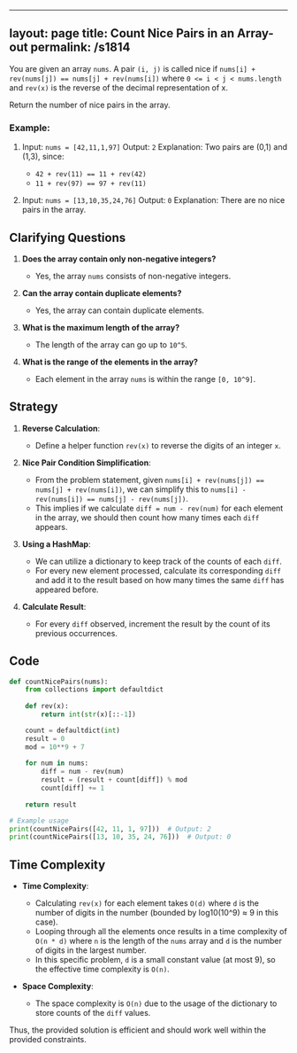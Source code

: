 
---
layout: page
title:  Count Nice Pairs in an Array-out
permalink: /s1814
---

You are given an array `nums`. A pair `(i, j)` is called nice if `nums[i] + rev(nums[j]) == nums[j] + rev(nums[i])` where `0 <= i < j < nums.length` and `rev(x)` is the reverse of the decimal representation of x.

Return the number of nice pairs in the array.

### Example:
1. Input: `nums = [42,11,1,97]`
   Output: `2`
   Explanation: Two pairs are (0,1) and (1,3), since:
   - `42 + rev(11) == 11 + rev(42)`
   - `11 + rev(97) == 97 + rev(11)`

2. Input: `nums = [13,10,35,24,76]`
   Output: `0`
   Explanation: There are no nice pairs in the array.


## Clarifying Questions

1. **Does the array contain only non-negative integers?**
   - Yes, the array `nums` consists of non-negative integers.

2. **Can the array contain duplicate elements?**
   - Yes, the array can contain duplicate elements.

3. **What is the maximum length of the array?**
   - The length of the array can go up to `10^5`.

4. **What is the range of the elements in the array?**
   - Each element in the array `nums` is within the range `[0, 10^9]`.

## Strategy

1. **Reverse Calculation**:
   - Define a helper function `rev(x)` to reverse the digits of an integer `x`.

2. **Nice Pair Condition Simplification**:
   - From the problem statement, given `nums[i] + rev(nums[j]) == nums[j] + rev(nums[i])`, we can simplify this to `nums[i] - rev(nums[i]) == nums[j] - rev(nums[j])`.
   - This implies if we calculate `diff = num - rev(num)` for each element in the array, we should then count how many times each `diff` appears.

3. **Using a HashMap**:
   - We can utilize a dictionary to keep track of the counts of each `diff`.
   - For every new element processed, calculate its corresponding `diff` and add it to the result based on how many times the same `diff` has appeared before.

4. **Calculate Result**:
   - For every `diff` observed, increment the result by the count of its previous occurrences.

## Code

```python
def countNicePairs(nums):
    from collections import defaultdict
    
    def rev(x):
        return int(str(x)[::-1])

    count = defaultdict(int)
    result = 0
    mod = 10**9 + 7
    
    for num in nums:
        diff = num - rev(num)
        result = (result + count[diff]) % mod
        count[diff] += 1
    
    return result

# Example usage
print(countNicePairs([42, 11, 1, 97]))  # Output: 2
print(countNicePairs([13, 10, 35, 24, 76]))  # Output: 0
```

## Time Complexity

- **Time Complexity**: 
  - Calculating `rev(x)` for each element takes `O(d)` where `d` is the number of digits in the number (bounded by log10(10^9) ≈ 9 in this case).
  - Looping through all the elements once results in a time complexity of `O(n * d)` where `n` is the length of the `nums` array and `d` is the number of digits in the largest number.
  - In this specific problem, `d` is a small constant value (at most 9), so the effective time complexity is `O(n)`.

- **Space Complexity**:
  - The space complexity is `O(n)` due to the usage of the dictionary to store counts of the `diff` values.
  
Thus, the provided solution is efficient and should work well within the provided constraints.